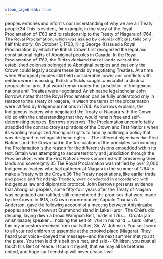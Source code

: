 ```yaml
---
clean_pagebreak: true
---
```


peoples enriches and informs our understanding of why we are all Treaty people.34 This is evident, for example, in the story of the Royal Proclamation of 1763 and its relationship to the Treaty of Niagara of 1764. The Royal Proclamation, which was issued by colonial officials, tells only half this story.
On October 7, 1763, King George III issued a Royal Proclamation by which the British Crown first recognized the legal and constitutional rights of Aboriginal peoples in Canada. In the Royal Proclamation of 1763, the British declared that all lands west of the established colonies belonged to Aboriginal peoples and that only the Crown could legally acquire these lands by negotiating Treaties.
At a time when Aboriginal peoples still held considerable power and conflicts with settlers were increasing, British officials sought to establish a distinct geographical area that would remain under the jurisdiction of Indigenous nations until Treaties were negotiated.
Anishinaabe legal scholar John Borrows notes that the Royal Proclamation can be fully understood only in relation to the Treaty of Niagara, in which the terms of the proclamation were ratified by Indigenous nations in 1764. As Borrows explains, the Indigenous leaders who negotiated the Treaty of Niagara with the Crown did so with the understanding that they would remain free and self-determining peoples. Borrows observes:
The Proclamation uncomfortably straddled the contradictory aspirations of the Crown and First Nations when its wording recognized Aboriginal rights to land by outlining a policy that was designed to extinguish these rights.... The different objectives that First Nations and the Crown had in the formulation of the principles surrounding the Proclamation is the reason for the different visions embedded within its text. Britain was attempting to secure territory and jurisdiction through the Proclamation, while the First Nations were concerned with preserving their lands and sovereignty.35
The Royal Proclamation was ratified by over 2,000 Indigenous leaders who had gathered at Niagara in the summer of 1764 to make a Treaty with the Crown.36 The Treaty negotiations, like earlier trade and peace and friendship Treaties, were conducted in accordance with Indigenous law and diplomatic protocol. John Borrows presents evidence that Aboriginal peoples, some fifty-four years after the Treaty of Niagara was negotiated and ratified, still remembered the promises that were made by the Crown. In 1818, a Crown representative, Captain Thomas G. Anderson, gave the following account of a meeting between Anishinaabe peoples and the Crown at Drummond Island in Lake Huron.
The Chiefs did decamp, laying down a broad Wampum Belt, made in 1764.... Orcata [an Anishinaabe] speaker ... holding the Belt of 1764 in his hand ... said: Father, this my ancestors received from our Father, Sir. W. Johnson. You sent word to all your red children to assemble at the crooked place (Niagara). They heard your voice--obeyed the message--and the next summer met you at the place. You then laid this belt on a mat, and said--`Children, you must all touch this Belt of Peace. I touch it myself, that we may all be brethren united, and hope our friendship will never cease. I will
